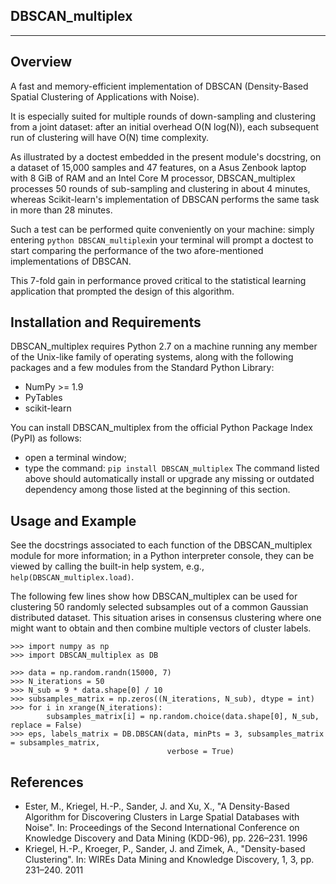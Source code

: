 DBSCAN_multiplex
----------------
----------------

Overview
--------

A fast and memory-efficient implementation of DBSCAN (Density-Based Spatial Clustering of Applications with Noise).

It is especially suited for multiple rounds of down-sampling and clustering from a joint dataset: after an initial overhead O(N log(N)), each subsequent run of clustering will have O(N) time complexity. 

As illustrated by a doctest embedded in the present module's docstring, on a dataset of 15,000 samples and 47 features, on a Asus Zenbook laptop with 8 GiB of RAM and an Intel Core M processor, DBSCAN_multiplex processes 50 rounds of sub-sampling and clustering in about 4 minutes, whereas Scikit-learn's implementation of DBSCAN performs the same task in more than 28 minutes. 

Such a test can be performed quite conveniently on your machine: 
simply entering ```python DBSCAN_multiplex```in your terminal will prompt a doctest to start comparing the performance of the two afore-mentioned implementations of DBSCAN. 

This 7-fold gain in performance proved critical to the statistical learning application that prompted the design of this algorithm.

Installation and Requirements
-----------------------------

DBSCAN_multiplex requires Python 2.7 on a machine running any member of the Unix-like family of operating systems, along with the following packages and a few modules from the Standard Python Library:
* NumPy >= 1.9
* PyTables
* scikit-learn

You can install DBSCAN_multiplex from the official Python Package Index (PyPI) as follows:
* open a terminal window;
* type the command: ```pip install DBSCAN_multiplex```
The command listed above should automatically install or upgrade any missing or outdated dependency among those listed at the beginning of this section.

Usage and Example
-----------------

See the docstrings associated to each function of the DBSCAN_multiplex module for more information; in a Python interpreter console, they can be viewed by calling the built-in help system, e.g., ```help(DBSCAN_multiplex.load)```. 

The following few lines show how DBSCAN_multiplex can be used for clustering 50 randomly selected subsamples out of a common Gaussian distributed dataset. This situation arises in consensus clustering where one might want to obtain and then combine multiple vectors of cluster labels.

```
>>> import numpy as np
>>> import DBSCAN_multiplex as DB

>>> data = np.random.randn(15000, 7)
>>> N_iterations = 50
>>> N_sub = 9 * data.shape[0] / 10
>>> subsamples_matrix = np.zeros((N_iterations, N_sub), dtype = int)
>>> for i in xrange(N_iterations): 
        subsamples_matrix[i] = np.random.choice(data.shape[0], N_sub, replace = False)
>>> eps, labels_matrix = DB.DBSCAN(data, minPts = 3, subsamples_matrix = subsamples_matrix, 
                                   verbose = True)
```

References
----------

* Ester, M., Kriegel, H.-P., Sander, J. and Xu, X., "A Density-Based Algorithm for Discovering Clusters in Large Spatial Databases with Noise". 
In: Proceedings of the Second International Conference on Knowledge Discovery and Data Mining (KDD-96), pp. 226–231. 1996
* Kriegel, H.-P., Kroeger, P., Sander, J. and Zimek, A., "Density-based Clustering". 
In: WIREs Data Mining and Knowledge Discovery, 1, 3, pp. 231–240. 2011
